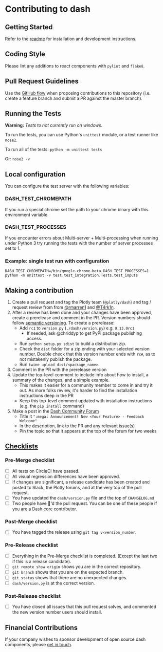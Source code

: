 # Contributing to dash

## Getting Started

Refer to the [readme](README.md) for installation and development instructions.

## Coding Style

Please lint any additions to react components with `pylint` and `flake8`.

## Pull Request Guidelines

Use the [GitHub flow][] when proposing contributions to this repository (i.e. create a feature branch and submit a PR against the master branch).

## Running the Tests

**Warning:** _Tests to not currently run on windows._

To run the tests, you can use Python's `unittest` module, or a test runner like `nose2`.

To run all of the tests:
`python -m unittest tests`

Or:
`nose2 -v`

## Local configuration
You can configure the test server with the following variables:
### DASH_TEST_CHROMEPATH
If you run a special chrome set the path to your chrome binary with this environment variable.

### DASH_TEST_PROCESSES
If you encounter errors about Multi-server + Multi-processing when running under Python 3 try running the tests with the number of server processes set to 1.

### Example: single test run with configuration
```
DASH_TEST_CHROMEPATH=/bin/google-chrome-beta DASH_TEST_PROCESSES=1 python -m unittest -v test.test_integration.Tests.test_inputs
```

## Making a contribution

1. Create a pull request and tag the Plotly team (`@plotly/dash`) and tag / request review from from [@rmarren1](https://github.com/rmarren1) and [@T4rk1n](https://github.com/T4rk1n).
2. After a review has been done and your changes have been approved, create a prerelease and comment in the PR. Version numbers should follow [semantic versioning][]. To create a prerelease:
    * Add `rc1` to `version.py` (`./dash/version.py`) e.g. `0.13.0rc1`
        - If needed, ask @chriddyp to get PyPi package publishing access.
    * Run `python setup.py sdist` to build a distribution zip.
    * Check the `dist` folder for a zip ending with your selected version number. Double check that this version number ends with `rc#`, as to not mistakenly publish the package.
    * Run `twine upload dist/<package_name>`.
3. Comment in the PR with the prerelease version
4. Update the top-level comment to include info about how to install, a summary of the changes, and a simple example.
    * This makes it easier for a community member to come in and try it out. As more folks review, it's harder to find the installation instructions deep in the PR
    * Keep this top-level comment updated with installation instructions (e.g. the `pip install` command)
5. Make a post in the [Dash Community Forum][]
    * Title it `":mega: Announcement! New <Your Feature> - Feedback Welcome"`
    * In the description, link to the PR and any relevant issue(s)
    * Pin the topic so that it appears at the top of the forum for two weeks

## [Checklists](http://rs.io/unreasonable-effectiveness-of-checklists/)
### Pre-Merge checklist
- [ ] All tests on CircleCI have passed.
- [ ] All visual regression differences have been approved.
- [ ] If changes are significant, a release candidate has been created and posted to Slack, the Plotly forums, and at the very top of the pull request.
- [ ] You have updated the `dash/version.py` file and the top of `CHANGELOG.md`
- [ ] Two people have :dancer:'d the pull request. You can be one of these people if you are a Dash core contributor.

### Post-Merge checklist
- [ ] You have tagged the release using `git tag v<version_number`.

### Pre-Release checklist
- [ ] Everything in the Pre-Merge checklist is completed. (Except the last two if this is a release candidate).
- [ ] `git remote show origin` shows you are in the correct repository.
- [ ] `git branch` shows that you are on the expected branch.
- [ ] `git status` shows that there are no unexpected changes.
- [ ] `dash/version.py` is at the correct version.

### Post-Release checklist
- [ ] You have closed all issues that this pull request solves, and commented the new version number users should install.

## Financial Contributions

If your company wishes to sponsor development of open source dash components, please [get in touch][].

[Dash Core Components]: https://dash.plot.ly/dash-core-components
[Dash HTML Components]: https://github.com/plotly/dash-html-components
[write your own components]: https://dash.plot.ly/plugins
[Dash Component Biolerplate]: https://github.com/plotly/dash-component-boilerplate
[issues]: https://github.com/plotly/dash-core-components/issues 
[GitHub flow]: https://guides.github.com/introduction/flow/
[eslintrc-react.json]: https://github.com/plotly/dash-components-archetype/blob/master/config/eslint/eslintrc-react.json
[contributors]: https://github.com/plotly/dash-core-components/graphs/contributors
[semantic versioning]: https://semver.org/
[Dash Community Forum]: https://community.plot.ly/c/dash
[Confirmation Modal component]: https://github.com/plotly/dash-core-components/pull/211#issue-195280462
[Confirmation Modal announcement]: https://community.plot.ly/t/announcing-dash-confirmation-modal-feedback-welcome/11627
[get in touch]: https://plot.ly/products/consulting-and-oem

